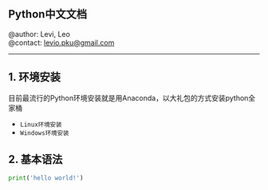 ## Python中文文档
@author: Levi, Leo <br/>
@contact: levio.pku@gmail.com

---
## 1. 环境安装
目前最流行的Python环境安装就是用Anaconda，以大礼包的方式安装python全家桶

* `Linux环境安装`
* `Windows环境安装`

## 2. 基本语法
```python
print('hello world!')
```

